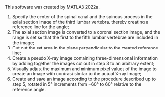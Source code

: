 This software was created by MATLAB 2022a.

1.	Specify   the center of the spinal canal and the spinous process in the axial section image of the third lumbar vertebra, thereby creating a reference line for the angle;
2.	The axial section image is converted to a coronal section image, and the range is set so that the first to the fifth lumbar vertebrae are included in the image;
3.	Cut out the set area in the plane perpendicular to the created reference line;
4.	Create a pseudo X-ray image containing three-dimensional information by adding together the images cut out in step 3 to an arbitrary extent;
5.	Visually adjust the maximum and minimum pixel values of the image to create an image with contrast similar to the actual X-ray image;
6.	Create and save an image according to the procedure described up to step 5, rotated in 5° increments from −60° to 60° relative to the reference angle.


